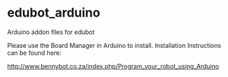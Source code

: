 # edubot_arduino
Arduino addon files for edubot

Please use the Board Manager in Arduino to install. Installation Instructions can be found here:

http://www.bennybot.co.za/index.php/Program_your_robot_using_Arduino

